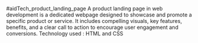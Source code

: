 #aidTech_product_landing_page
A product landing page in web development is a dedicated webpage designed to showcase and promote a specific product or service. It includes compelling visuals, key features, benefits, and a clear call to action to encourage user engagement and conversions.
Technology used : HTML and CSS
